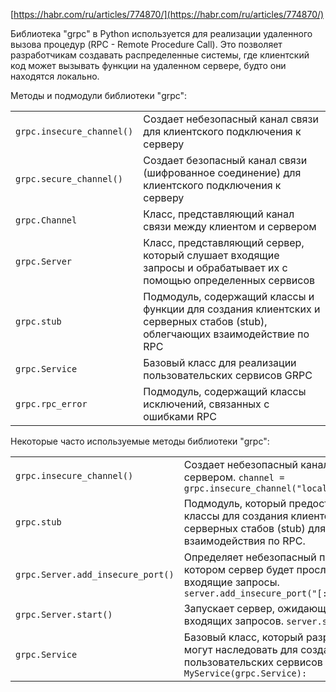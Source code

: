 [https://habr.com/ru/articles/774870/](https://habr.com/ru/articles/774870/)

Библиотека "grpc" в Python используется для реализации удаленного вызова процедур (RPC - Remote Procedure Call).
Это позволяет разработчикам создавать распределенные системы,
где клиентский код может вызывать функции на удаленном сервере, будто они находятся локально.

Методы и подмодули библиотеки "grpc":

|                           |                                                                                                                             |
|---------------------------|-----------------------------------------------------------------------------------------------------------------------------|
| `grpc.insecure_channel()` | Создает небезопасный канал связи для клиентского подключения к серверу                                                      |
| `grpc.secure_channel()`   | Создает безопасный канал связи (шифрованное соединение) для клиентского подключения к серверу                               |
| `grpc.Channel`            | Класс, представляющий канал связи между клиентом и сервером                                                                 |
| `grpc.Server`             | Класс, представляющий сервер, который слушает входящие запросы и обрабатывает их с помощью определенных сервисов            |
| `grpc.stub`               | Подмодуль, содержащий классы и функции для создания клиентских и серверных стабов (stub), облегчающих взаимодействие по RPC |
| `grpc.Service`            | Базовый класс для реализации пользовательских сервисов GRPC                                                                 |
| `grpc.rpc_error`          | Подмодуль, содержащий классы исключений, связанных с ошибками RPC                                                           |

Некоторые часто используемые методы библиотеки "grpc":

|                                   |                                                                                                                                     |
|-----------------------------------|-------------------------------------------------------------------------------------------------------------------------------------|
| `grpc.insecure_channel()`         | Создает небезопасный канал связи с сервером. `channel = grpc.insecure_channel("localhost:50051")`                                   |
| `grpc.stub`                       | Подмодуль, который предоставляет классы для создания клиентских и серверных стабов (stub) для удобного взаимодействия по RPC.       |
| `grpc.Server.add_insecure_port()` | Определяет небезопасный порт, на котором сервер будет прослушивать входящие запросы. `server.add_insecure_port("[::]:50051")`       |
| `grpc.Server.start()`             | Запускает сервер, ожидающий входящих запросов. `server.start()`                                                                     |
| `grpc.Service`                    | Базовый класс, который разработчики могут наследовать для создания пользовательских сервисов GRPC. `class MyService(grpc.Service):` |
